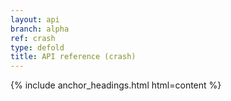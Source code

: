 ```yaml
---
layout: api
branch: alpha
ref: crash
type: defold
title: API reference (crash)
---
```

{% include anchor_headings.html html=content %}